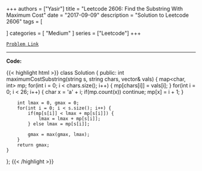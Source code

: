 
+++
authors = ["Yasir"]
title = "Leetcode 2606: Find the Substring With Maximum Cost"
date = "2017-09-09"
description = "Solution to Leetcode 2606"
tags = [
    
]
categories = [
    "Medium"
]
series = ["Leetcode"]
+++



[`Problem Link`](https://leetcode.com/problems/find-the-substring-with-maximum-cost/description/)

---

**Code:**

{{< highlight html >}}
class Solution {
public:
    int maximumCostSubstring(string s, string chars, vector<int>& vals) {
        map<char, int> mp;
        for(int i = 0; i < chars.size(); i++) {
            mp[chars[i]] = vals[i];
        }
        for(int i = 0; i < 26; i++) {
            char x = 'a' + i;
            if(mp.count(x)) continue;
            mp[x] = i + 1;
        }
        
        int lmax = 0, gmax = 0;
        for(int i = 0; i < s.size(); i++) {
            if(mp[s[i]] < lmax + mp[s[i]]) {
                lmax = lmax + mp[s[i]];
            } else lmax = mp[s[i]];
            
            gmax = max(gmax, lmax);
        }
        return gmax;
    }
};
{{< /highlight >}}

